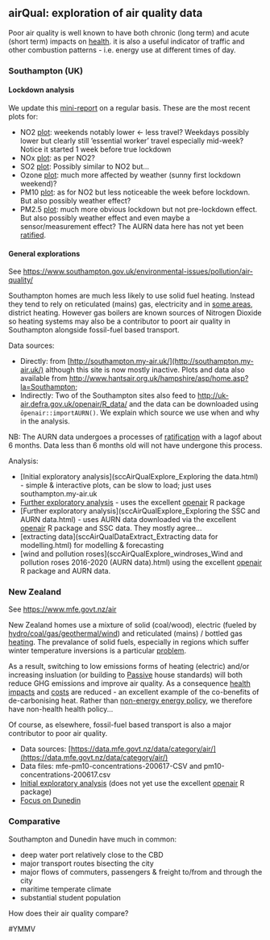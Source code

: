 ## airQual: exploration of air quality data

Poor air quality is well known to have both chronic (long term) and acute (short term) impacts on [health](http://www.erg.kcl.ac.uk/Research/home/projects/personalised-health-impacts.html). it is also a useful indicator of traffic and other combustion patterns - i.e. energy use at different times of day.

### Southampton (UK) 

#### Lockdown analysis

We update this [mini-report](https://cfsotago.github.io/airQual/sccAirQualExplore_lockdown_Exploring%20the%20effect%20of%20UK%20covid%2019%20lockdown%20on%20air%20quality.html) on a regular basis. These are the most recent plots for:

 * NO2 [plot](https://cfsotago.github.io/airQual/sccAirQualExplore_lockdown_Exploring%20the%20effect%20of%20UK%20covid%2019%20lockdown%20on%20air%20quality.html#fig:no2recent): weekends notably lower <- less travel? Weekdays possibly lower but clearly still ’essential worker’ travel especially mid-week? Notice it started 1 week before true lockdown
 * NOx [plot](https://cfsotago.github.io/airQual/sccAirQualExplore_lockdown_Exploring%20the%20effect%20of%20UK%20covid%2019%20lockdown%20on%20air%20quality.html#fig:noxrecent): as per NO2?
 * SO2 [plot](https://cfsotago.github.io/airQual/sccAirQualExplore_lockdown_Exploring%20the%20effect%20of%20UK%20covid%2019%20lockdown%20on%20air%20quality.html#fig:so2recent): Possibly similar to NO2 but...
 * Ozone [plot](sccAirQualExplore_lockdown_Exploring%20the%20effect%20of%20UK%20covid%2019%20lockdown%20on%20air%20quality.html#fig:03recent): much more affected by weather (sunny first lockdown weekend)?
 * PM10 [plot](sccAirQualExplore_lockdown_Exploring%20the%20effect%20of%20UK%20covid%2019%20lockdown%20on%20air%20quality.html#fig:pm10recent): as for NO2 but less noticeable the week before lockdown. But also possibly weather effect?
 * PM2.5 [plot](sccAirQualExplore_lockdown_Exploring%20the%20effect%20of%20UK%20covid%2019%20lockdown%20on%20air%20quality.html#fig:pm25recent): much more obvious lockdown but not pre-lockdown effect. But also possibly weather effect and even maybe a sensor/measurement effect? The AURN data here has not yet been [ratified](https://uk-air.defra.gov.uk/assets/documents/Data_Validation_and_Ratification_Process_Apr_2017.pdf).


#### General explorations

See https://www.southampton.gov.uk/environmental-issues/pollution/air-quality/

Southampton homes are much less likely to use solid fuel heating. Instead they tend to rely on reticulated (mains) gas, electricity and in [some areas](https://datashine.org.uk/#table=QS415EW&col=QS415EW0007&ramp=YlOrRd&layers=BTTT&zoom=12&lon=-1.4252&lat=50.9258), district heating. However gas boilers are known sources of Nitrogen Dioxide so heating systems may also be a contributor to poort air quality in Southampton alongside fossil-fuel based transport.

Data sources: 
 
 * Directly: from [http://southampton.my-air.uk/](http://southampton.my-air.uk/) although this site is now mostly inactive. Plots and data also available from http://www.hantsair.org.uk/hampshire/asp/home.asp?la=Southampton;
 * Indirectly: Two of the Southampton sites also feed to http://uk-air.defra.gov.uk/openair/R_data/ and the data can be downloaded using `ōpenair::importAURN()`. We explain which source we use when and why in the analysis.
 
 
NB: The AURN data undergoes a processes of  [ratification](https://uk-air.defra.gov.uk/assets/documents/Data_Validation_and_Ratification_Process_Apr_2017.pdf) with a lagof about 6 months. Data less than 6 months old will not have undergone this process.

 Analysis:
 
 * [Initial exploratory analysis](sccAirQualExplore_Exploring the data.html) - simple & interactive plots, can be slow to load; just uses southampton.my-air.uk
 * [Further exploratory analysis](sccAirQualExploreAURN.html) - uses the excellent [openair](http://davidcarslaw.github.io/openair/) R package
 * [Further exploratory analysis](sccAirQualExplore_Exploring the SSC and AURN data.html) - uses AURN data downloaded via the excellent [openair](http://davidcarslaw.github.io/openair/) R package and SSC data. They mostly agree...
 * [extracting data](sccAirQualDataExtract_Extracting data for modelling.html) for modelling & forecasting
 * [wind and pollution roses](sccAirQualExplore_windroses_Wind and pollution roses 2016-2020 (AURN data).html) using the excellent [openair](http://davidcarslaw.github.io/openair/) R package and AURN data.
 
### New Zealand

See https://www.mfe.govt.nz/air

New Zealand homes use a mixture of solid (coal/wood), electric (fueled by [hydro/coal/gas/geothermal/wind](https://cfsotago.github.io/gridCarbon)) and reticulated (mains) / bottled gas [heating](https://www.branz.co.nz/cms_display.php?st=1&pg=20015&sn=378&forced_id=yes). The prevalance of solid fuels, especially in regions which suffer winter temperature inversions is a particular [problem](https://www.niwa.co.nz/news/students-scientists-citizens-study-arrowtowns-ailing-air).

As a result, switching to low emissions forms of heating (electric) and/or increasing insluation (or building to [Passive](https://passivehouse.nz/) house standards) will both reduce GHG emissions and improve air quality. As a consequence [health impacts](https://www.bmj.com/content/334/7591/460.short) and [costs](https://jech.bmj.com/content/63/4/271.short) are reduced - an excellent example of the co-benefits of de-carbonising heat. Rather than [non-energy energy policy](http://www.ukerc.ac.uk/publications/impact-of-non-energy-policies-on-energy-systems.html), we therefore have non-health health policy...

Of course, as elsewhere, fossil-fuel based transport is also a major contributor to poor air quality.

 * Data sources: [https://data.mfe.govt.nz/data/category/air/](https://data.mfe.govt.nz/data/category/air/)
 * Data files: mfe-pm10-concentrations-200617-CSV and pm10-concentrations-200617.csv
 * [Initial exploratory analysis](nzAirQualExplore.html) (does not yet use the excellent [openair](http://davidcarslaw.github.io/openair/) R package)
 * [Focus on Dunedin](???)

  
### Comparative

Southampton and Dunedin have much in common:

 * deep water port relatively close to the CBD
 * major transport routes bisecting the city
 * major flows of commuters, passengers & freight to/from and through the city
 * maritime temperate climate
 * substantial student population
 
How does their air quality compare?

 #YMMV
